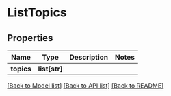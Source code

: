 # ListTopics

## Properties

Name | Type | Description | Notes
------------ | ------------- | ------------- | -------------
**topics** | **list[str]** |  | 

[[Back to Model list]](../#documentation-for-models) [[Back to API list]](../#documentation-for-api-endpoints) [[Back to README]](../)


